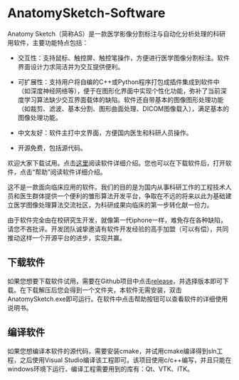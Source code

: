 # AnatomySketch-Software

Anatomy Sketch（简称AS）是一款医学影像分割标注与自动化分析处理的科研用软件，主要功能特点包括：

- 交互性：支持鼠标、触控屏、触控笔操作，方便进行医学图像分割标注。软件界面设计力求简洁并为交互提供便利。

- 可扩展性：支持用户将自编的C++或Python程序打包成插件集成到软件中（如深度神经网络等），便于在图形化界面中实现个性化功能，弥补了当前深度学习算法缺少交互界面载体的缺陷。软件还自带基本的图像图形处理功能（如裁剪、滤波、基本分割、图形曲面处理、DICOM图像载入），满足基本的图像处理功能。

- 中文友好：软件主打中文界面，方便国内医生和科研人员操作。

- 开源免费，包括源代码。

欢迎大家下载试用。点击[这里](https://github.com/DlutMedimgGroup/AnatomySketch-Software/blob/master/Anatomy%20Sketch%20%E8%AF%B4%E6%98%8E%E4%B9%A6.md)阅读软件详细介绍。您也可以在下载软件后，打开软件，点击“帮助”阅读软件详细介绍。

这不是一款面向临床应用的软件。我们的目的是为国内从事科研工作的工程技术人员和医生群体提供一个便利的雏形算法开发平台，争取在不远的将来以此为基础建立医学图像处理算法交流社区，为科研成果向临床的第一步转化献一份力。

由于软件完全由在校研究生开发，就像第一代iphone一样，难免存在各种缺陷，请您不吝批评。开发团队诚挚邀请有软件开发经验的高手加盟（可以有偿），共同推动这样一个开源平台的进步，实现共赢。

## 下载软件

如果您想要下载软件试用，需要在Github项目中点击[release](https://github.com/DlutMedimgGroup/AnatomySketch-Software/releases)，并选择版本即可下载。在下载解压后您会得到一个文件夹，本软件无需安装，双击AnatomySketch.exe即可运行。在软件中点击帮助按钮可以查看软件的详细使用说明书。

## 编译软件

如果您想编译本软件的源代码，需要安装cmake，并试用cmake编译得到sln工程，之后使用Visual Studio编译该工程即可。该项目使用c/c++编写，并且只能在windows环境下运行，编译工程需要用到的库有：Qt、VTK、ITK。